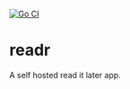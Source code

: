 [![Go CI](https://github.com/gregyjames/readr/actions/workflows/go.yml/badge.svg)](https://github.com/gregyjames/readr/actions/workflows/go.yml)

# readr
A self hosted read it later app.
